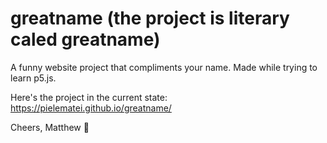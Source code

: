 # greatname (the project is literary caled greatname)

A funny website project that compliments your name.
Made while trying to learn p5.js.

Here's the project in the current state:
https://pielematei.github.io/greatname/

Cheers, Matthew 
🐸
